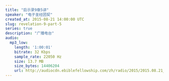```yaml
---
title: "启示录9章5讲"
speaker: "电子圣经团契"
created_at: 2015-08-21 14:00:00 UTC
slug: revelation-9-part-5
series: true
description: "广播电台"
audio:
  mp3_low:
    length: '1:00:01'
    bitrate: 32 Kbps
    sample_rate: 22050 Hz
    size: 13.7 MB
    size_bytes: 14406204
    url: http://audiocdn.ebiblefellowship.com/zh/radio/2015/2015.08.21_EBF_-_Revelation_9_Part_5.mp3
---
```

